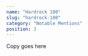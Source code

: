 ```yaml
---
name: "Hardrock 100"
slug: "hardrock-100"
category: "Notable Mentions"
position: 3
---
```


Copy goes here
